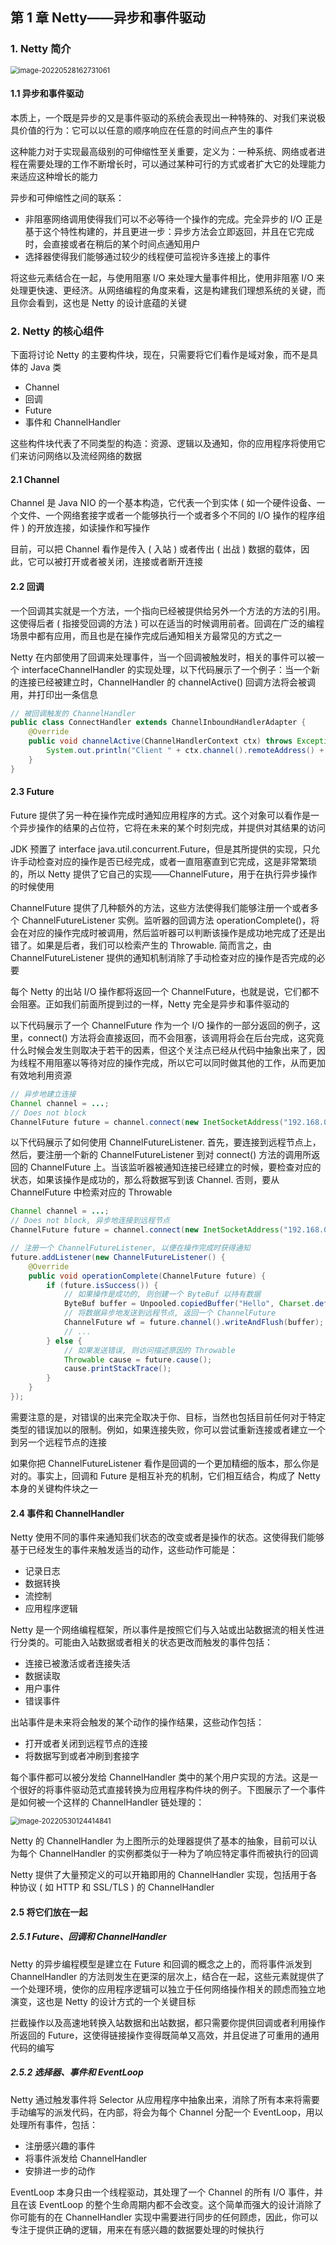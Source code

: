 ## 第 1 章  Netty——异步和事件驱动

### 1. Netty 简介

<img src="../../../picture/netty/Netty的概念及体系结构/image-20220528162731061.png" alt="image-20220528162731061" style="zoom:80%;" />

#### 1.1 异步和事件驱动

本质上，一个既是异步的又是事件驱动的系统会表现出一种特殊的、对我们来说极具价值的行为：它可以以任意的顺序响应在任意的时间点产生的事件

这种能力对于实现最高级别的可伸缩性至关重要，定义为：一种系统、网络或者进程在需要处理的工作不断增长时，可以通过某种可行的方式或者扩大它的处理能力来适应这种增长的能力

异步和可伸缩性之间的联系：

- 非阻塞网络调用使得我们可以不必等待一个操作的完成。完全异步的 I/O 正是基于这个特性构建的，并且更进一步：异步方法会立即返回，并且在它完成时，会直接或者在稍后的某个时间点通知用户
- 选择器使得我们能够通过较少的线程便可监视许多连接上的事件

将这些元素结合在一起，与使用阻塞 I/O 来处理大量事件相比，使用非阻塞 I/O 来处理更快速、更经济。从网络编程的角度来看，这是构建我们理想系统的关键，而且你会看到，这也是 Netty 的设计底蕴的关键

### 2. Netty 的核心组件

下面将讨论 Netty 的主要构件块，现在，只需要将它们看作是域对象，而不是具体的 Java 类

- Channel
- 回调
- Future
- 事件和 ChannelHandler

这些构件块代表了不同类型的构造：资源、逻辑以及通知，你的应用程序将使用它们来访问网络以及流经网络的数据

#### 2.1 Channel

Channel 是 Java NIO 的一个基本构造，它代表一个到实体 ( 如一个硬件设备、一个文件、一个网络套接字或者一个能够执行一个或者多个不同的 I/O 操作的程序组件 ) 的开放连接，如读操作和写操作

目前，可以把 Channel 看作是传入 ( 入站 ) 或者传出 ( 出战 ) 数据的载体，因此，它可以被打开或者被关闭，连接或者断开连接

#### 2.2 回调

一个回调其实就是一个方法，一个指向已经被提供给另外一个方法的方法的引用。这使得后者 ( 指接受回调的方法 ) 可以在适当的时候调用前者。回调在广泛的编程场景中都有应用，而且也是在操作完成后通知相关方最常见的方式之一

Netty 在内部使用了回调来处理事件，当一个回调被触发时，相关的事件可以被一个 interfaceChannelHandler 的实现处理，以下代码展示了一个例子：当一个新的连接已经被建立时，ChannelHandler 的 channelActive() 回调方法将会被调用，并打印出一条信息

```java
// 被回调触发的 ChannelHandler
public class ConnectHandler extends ChannelInboundHandlerAdapter {
    @Override
    public void channelActive(ChannelHandlerContext ctx) throws Exception {
        System.out.println("Client " + ctx.channel().remoteAddress() + " connected");
    }
}
```

#### 2.3 Future

Future 提供了另一种在操作完成时通知应用程序的方式。这个对象可以看作是一个异步操作的结果的占位符，它将在未来的某个时刻完成，并提供对其结果的访问

JDK 预置了 interface java.util.concurrent.Future，但是其所提供的实现，只允许手动检查对应的操作是否已经完成，或者一直阻塞直到它完成，这是非常繁琐的，所以 Netty 提供了它自己的实现——ChannelFuture，用于在执行异步操作的时候使用

ChannelFuture 提供了几种额外的方法，这些方法使得我们能够注册一个或者多个 ChannelFutureListener 实例。监听器的回调方法 operationComplete()，将会在对应的操作完成时被调用，然后监听器可以判断该操作是成功地完成了还是出错了。如果是后者，我们可以检索产生的 Throwable. 简而言之，由 ChannelFutureListener 提供的通知机制消除了手动检查对应的操作是否完成的必要

每个 Netty 的出站 I/O 操作都将返回一个 ChannelFuture，也就是说，它们都不会阻塞。正如我们前面所提到过的一样，Netty 完全是异步和事件驱动的

以下代码展示了一个 ChannelFuture 作为一个 I/O 操作的一部分返回的例子，这里，connect() 方法将会直接返回，而不会阻塞，该调用将会在后台完成，这究竟什么时候会发生则取决于若干的因素，但这个关注点已经从代码中抽象出来了，因为线程不用阻塞以等待对应的操作完成，所以它可以同时做其他的工作，从而更加有效地利用资源

```java
// 异步地建立连接
Channel channel = ...;
// Does not block
ChannelFuture future = channel.connect(new InetSocketAddress("192.168.0.1", 25));
```

以下代码展示了如何使用 ChannelFutureListener. 首先，要连接到远程节点上，然后，要注册一个新的 ChannelFutureListener 到对 connect() 方法的调用所返回的 ChannelFuture 上。当该监听器被通知连接已经建立的时候，要检查对应的状态，如果该操作是成功的，那么将数据写到该 Channel. 否则，要从 ChannelFuture 中检索对应的 Throwable

```java
Channel channel = ...;
// Does not block, 异步地连接到远程节点
ChannelFuture future = channel.connect(new InetSocketAddress("192.168.0.1", 25));

// 注册一个 ChannelFutureListener, 以便在操作完成时获得通知
future.addListener(new ChannelFutureListener() {
    @Override
    public void operationComplete(ChannelFuture future) {
        if (future.isSuccess()) {
            // 如果操作是成功的, 则创建一个 ByteBuf 以持有数据
            ByteBuf buffer = Unpooled.copiedBuffer("Hello", Charset.defaultCharset());
            // 将数据异步地发送到远程节点, 返回一个 ChannelFuture
            ChannelFuture wf = future.channel().writeAndFlush(buffer);
            // ...
        } else {
            // 如果发送错误, 则访问描述原因的 Throwable
            Throwable cause = future.cause();
            cause.printStackTrace();
        }
    }
});
```

需要注意的是，对错误的出来完全取决于你、目标，当然也包括目前任何对于特定类型的错误加以的限制。例如，如果连接失败，你可以尝试重新连接或者建立一个到另一个远程节点的连接

如果你把 ChannelFutureListener 看作是回调的一个更加精细的版本，那么你是对的。事实上，回调和 Future 是相互补充的机制，它们相互结合，构成了 Netty 本身的关键构件块之一

#### 2.4 事件和 ChannelHandler

Netty 使用不同的事件来通知我们状态的改变或者是操作的状态。这使得我们能够基于已经发生的事件来触发适当的动作，这些动作可能是：

- 记录日志
- 数据转换
- 流控制
- 应用程序逻辑

Netty 是一个网络编程框架，所以事件是按照它们与入站或出站数据流的相关性进行分类的。可能由入站数据或者相关的状态更改而触发的事件包括：

- 连接已被激活或者连接失活
- 数据读取
- 用户事件
- 错误事件

出站事件是未来将会触发的某个动作的操作结果，这些动作包括：

- 打开或者关闭到远程节点的连接
- 将数据写到或者冲刷到套接字

每个事件都可以被分发给 ChannelHandler 类中的某个用户实现的方法。这是一个很好的将事件驱动范式直接转换为应用程序构件块的例子。下图展示了一个事件是如何被一个这样的 ChannelHandler 链处理的：

<img src="../../../picture/netty/Netty的概念及体系结构/image-20220530124414841.png" alt="image-20220530124414841" style="zoom:80%;" />

Netty 的 ChannelHandler 为上图所示的处理器提供了基本的抽象，目前可以认为每个 ChannelHandler 的实例都类似于一种为了响应特定事件而被执行的回调

Netty 提供了大量预定义的可以开箱即用的 ChannelHandler 实现，包括用于各种协议 ( 如 HTTP 和 SSL/TLS ) 的 ChannelHandler

#### 2.5 将它们放在一起

##### 2.5.1 Future、回调和 ChannelHandler

Netty 的异步编程模型是建立在 Future 和回调的概念之上的，而将事件派发到 ChannelHandler 的方法则发生在更深的层次上，结合在一起，这些元素就提供了一个处理环境，使你的应用程序逻辑可以独立于任何网络操作相关的顾虑而独立地演变，这也是 Netty 的设计方式的一个关键目标

拦截操作以及高速地转换入站数据和出站数据，都只需要你提供回调或者利用操作所返回的 Future，这使得链接操作变得既简单又高效，并且促进了可重用的通用代码的编写

##### 2.5.2 选择器、事件和 EventLoop

Netty 通过触发事件将 Selector 从应用程序中抽象出来，消除了所有本来将需要手动编写的派发代码，在内部，将会为每个 Channel 分配一个 EventLoop，用以处理所有事件，包括：

- 注册感兴趣的事件
- 将事件派发给 ChannelHandler
- 安排进一步的动作

EventLoop 本身只由一个线程驱动，其处理了一个 Channel 的所有 I/O 事件，并且在该 EventLoop 的整个生命周期内都不会改变。这个简单而强大的设计消除了你可能有的在 ChannelHandler 实现中需要进行同步的任何顾虑，因此，你可以专注于提供正确的逻辑，用来在有感兴趣的数据要处理的时候执行
